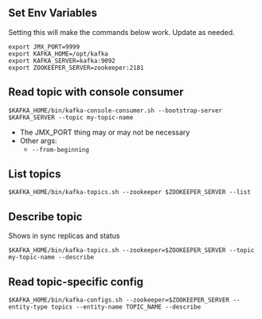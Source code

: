 ## Set Env Variables

Setting this will make the commands below work. Update as needed.

```
export JMX_PORT=9999
export KAFKA_HOME=/opt/kafka
export KAFKA_SERVER=kafka:9092
export ZOOKEEPER_SERVER=zookeeper:2181
```

## Read topic with console consumer

    $KAFKA_HOME/bin/kafka-console-consumer.sh --bootstrap-server $KAFKA_SERVER --topic my-topic-name

* The JMX_PORT thing may or may not be necessary
* Other args:
    * ```--from-beginning```

## List topics

    $KAFKA_HOME/bin/kafka-topics.sh --zookeeper $ZOOKEEPER_SERVER --list

## Describe topic

Shows in sync replicas and status

    $KAFKA_HOME/bin/kafka-topics.sh --zookeeper=$ZOOKEEPER_SERVER --topic my-topic-name --describe

## Read topic-specific config

    $KAFKA_HOME/bin/kafka-configs.sh --zookeeper=$ZOOKEEPER_SERVER --entity-type topics --entity-name TOPIC_NAME --describe
